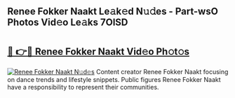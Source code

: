 ## Renee Fokker Naakt Le𝚊k𝚎d N𝚞𝚍es - Part-wsO Photos Vid𝚎o Le𝚊ks 7OlSD

# <h2><a href="http://fb6070h.evod.top/?m=Renee+Fokker+Naakt">🔗 👉🔴 Renee Fokker Naakt Vid𝚎o Ph𝚘t𝚘s</a></h2>

[![Renee Fokker Naakt N𝚞d𝚎s](https://i.imgur.com/8V9OHl7.gif)](http://fb6070h.evod.top/?m=Renee+Fokker+Naakt)
Content creator Renee Fokker Naakt focusing on dance trends and lifestyle snippets. Public figures Renee Fokker Naakt have a responsibility to represent their communities. 
